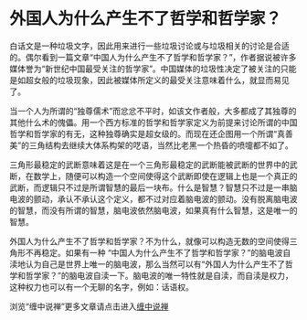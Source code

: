 外国人为什么产生不了哲学和哲学家？
====

			




   白话文是一种垃圾文字，因此用来进行一些垃圾讨论或与垃圾相关的讨论是合适的。偶尔看到一篇文章“中国人为什么产生不了哲学和哲学家？”，作者据说被许多媒体誉为“新世纪中国最受关注的哲学家”。中国媒体的垃圾性决定了被关注的只能是如超女般的垃圾现象，因此被媒体所定义的最受关注意味着什么，就显而易见了。







   当一个人为所谓的“独尊儒术”而忿忿不平时，如该文作者般，大多都成了其独尊的其他什么术的傀儡。用一个西方标准的哲学和哲学家定义为前提来讨论所谓的中国哲学和哲学家的有无，这种独尊确实是超女级的。而现在还企图用一个所谓“真善美”的三角结构去继续大体系构架的呓语，当然比老黑一个热昏的喷嚏都不如了。







   三角形最稳定的武断意味着这是在一个三角形最稳定的武断能被武断的世界中的武断，在数学上，随便可以构造一个空间使得这个武断即使在逻辑上也是一个真正的武断，而逻辑只不过是所谓智慧的最后一块布。什么是智慧？智慧只不过是一串脑电波的颤动，承认不承认这个定义，都不过对应着脑电波的颤动。没有脱离脑电波的智慧，而没有所谓的智慧，脑电波依然脑电波，如果真有什么智慧，这是唯一的智慧。







   外国人为什么产生不了哲学和哲学家？不为什么，就像可以构造无数的空间使得三角形不再稳定。如果有一种 “中国人为什么产生不了哲学和哲学家？”的脑电波自渎地认为自己是世界上唯一的脑电波，那么当然可以有“外国人为什么产生不了哲学和哲学家？”的脑电波自渎一下。脑电波的唯一特性就是自渎，而自渎是权力，这种权力也可以有一个无聊的名字，例如：话语权。










浏览“缠中说禅”更多文章请点击进入[缠中说禅](http://blog.sina.com.cn/m/chzhshch)
























